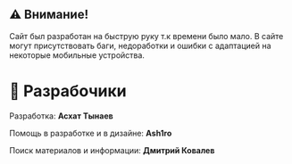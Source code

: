 ## ⚠️ Внимание!
Сайт был разработан на быструю руку т.к времени было мало. В сайте могут присутствовать баги, недоработки и ошибки с адаптацией на некоторые мобильные устройства.

# 🤝 Разрабочики
Разработка: **Асхат Тынаев**

Помощь в разработке и в дизайне: **Ash1ro**

Поиск материалов и информации: **Дмитрий Ковалев**
